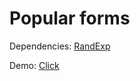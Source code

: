 # Popular forms

<!-- TODO Write this -->

Dependencies: [RandExp]()

Demo: [Click](https://codepen.io/digital1479/pen/JjyEJKq)